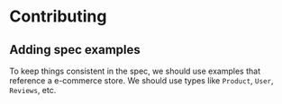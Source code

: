 # Contributing

## Adding spec examples
To keep things consistent in the spec, we should use examples that reference a e-commerce store. We should use types like `Product`, `User`, `Reviews`, etc.
